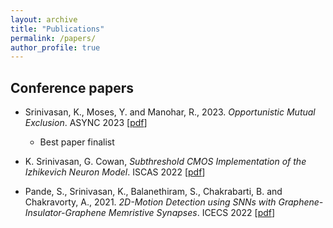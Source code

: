 ```yaml
---
layout: archive
title: "Publications"
permalink: /papers/
author_profile: true
---
```


## Conference papers

- Srinivasan, K., Moses, Y. and Manohar, R., 2023. _Opportunistic Mutual Exclusion_. ASYNC 2023 [[pdf]((https://karthisrinivasan.github.io/files/Opportunistic_Mutual_Exclusion.pdf))]
    - Best paper finalist

- K. Srinivasan, G. Cowan, _Subthreshold CMOS Implementation of the Izhikevich Neuron Model_. ISCAS 2022 [[pdf](https://karthisrinivasan.github.io/files/Izhikevich_Circuit.pdf)]

- Pande, S., Srinivasan, K., Balanethiram, S., Chakrabarti, B. and Chakravorty, A., 2021. _2D-Motion Detection using SNNs with Graphene-Insulator-Graphene Memristive Synapses_. ICECS 2022 [[pdf](https://karthisrinivasan.github.io/files/Motion_Detection.pdf)]
